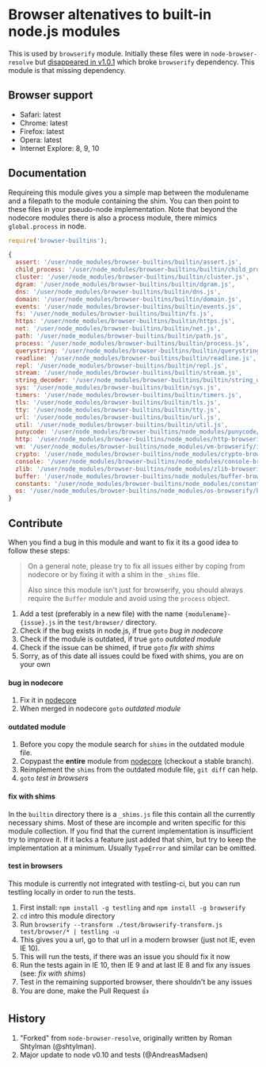 # Browser altenatives to built-in node.js modules

This is used by `browserify` module. Initially these files were in `node-browser-resolve`
but [disappeared in v1.0.1](https://github.com/shtylman/node-browser-resolve/commit/2799bcc316052a53fdafecd39576e14673a47ab0)
which broke `browserify` dependency. This module is that missing dependency.

## Browser support

* Safari: latest
* Chrome: latest
* Firefox: latest
* Opera: latest
* Internet Explore: 8, 9, 10

## Documentation

Requireing this module gives you a simple map between the modulename and a
filepath to the module containing the shim. You can then point to these files
in your pseudo-node implementation. Note that beyond the nodecore modules
there is also a process module, there mimics `global.process` in node.

```javascript
require('browser-builtins');
```

```javascript
{
  assert: '/user/node_modules/browser-builtins/builtin/assert.js',
  child_process: '/user/node_modules/browser-builtins/builtin/child_process.js',
  cluster: '/user/node_modules/browser-builtins/builtin/cluster.js',
  dgram: '/user/node_modules/browser-builtins/builtin/dgram.js',
  dns: '/user/node_modules/browser-builtins/builtin/dns.js',
  domain: '/user/node_modules/browser-builtins/builtin/domain.js',
  events: '/user/node_modules/browser-builtins/builtin/events.js',
  fs: '/user/node_modules/browser-builtins/builtin/fs.js',
  https: '/user/node_modules/browser-builtins/builtin/https.js',
  net: '/user/node_modules/browser-builtins/builtin/net.js',
  path: '/user/node_modules/browser-builtins/builtin/path.js',
  process: '/user/node_modules/browser-builtins/builtin/process.js',
  querystring: '/user/node_modules/browser-builtins/builtin/querystring.js',
  readline: '/user/node_modules/browser-builtins/builtin/readline.js',
  repl: '/user/node_modules/browser-builtins/builtin/repl.js',
  stream: '/user/node_modules/browser-builtins/builtin/stream.js',
  string_decoder: '/user/node_modules/browser-builtins/builtin/string_decoder.js',
  sys: '/user/node_modules/browser-builtins/builtin/sys.js',
  timers: '/user/node_modules/browser-builtins/builtin/timers.js',
  tls: '/user/node_modules/browser-builtins/builtin/tls.js',
  tty: '/user/node_modules/browser-builtins/builtin/tty.js',
  url: '/user/node_modules/browser-builtins/builtin/url.js',
  util: '/user/node_modules/browser-builtins/builtin/util.js',
  punycode: '/user/node_modules/browser-builtins/node_modules/punycode/punycode.js',
  http: '/user/node_modules/browser-builtins/node_modules/http-browserify/index.js',
  vm: '/user/node_modules/browser-builtins/node_modules/vm-browserify/index.js',
  crypto: '/user/node_modules/browser-builtins/node_modules/crypto-browserify/index.js',
  console: '/user/node_modules/browser-builtins/node_modules/console-browserify/index.js',
  zlib: '/user/node_modules/browser-builtins/node_modules/zlib-browserify/index.js',
  buffer: '/user/node_modules/browser-builtins/node_modules/buffer-browserify/index.js',
  constants: '/user/node_modules/browser-builtins/node_modules/constants-browserify/constants.json',
  os: '/user/node_modules/browser-builtins/node_modules/os-browserify/browser.js'
}
```

## Contribute

When you find a bug in this module and want to fix it its a good idea to follow these steps:

> On a general note, please try to fix all issues either by coping from nodecore
> or by fixing it with a shim in the `_shims` file.
>
> Also since this module isn't just for browserify, you should always require
> the `Buffer` module and avoid using the `process` object.

1. Add a test (preferably in a new file) with the name `{modulename}-{issue}.js` in the `test/browser/` directory.
2. Check if the bug exists in node.js, if true `goto` _bug in nodecore_
3. Check if the module is outdated, if true `goto` _outdated module_
4. Check if the issue can be shimed, if true `goto` _fix with shims_
5. Sorry, as of this date all issues could be fixed with shims, you are on your own

#### bug in nodecore

1. Fix it in [nodecore](https://github.com/joyent/node)
2. When merged in nodecore `goto` _outdated module_

#### outdated module

1. Before you copy the module search for `shims` in the outdated module file. 
2. Copypast the **entire** module from [nodecore](https://github.com/joyent/node) (checkout a stable branch).
3. Reimplement the `shims` from the outdated module file, `git diff` can help.
4. `goto` _test in browsers_

#### fix with shims

In the `builtin` directory there is a `_shims.js` file this contain all the
currently necessary shims. Most of these are incomple and writen specific
for this module collection. If you find that the current implementation is
insufficient try to improve it. If it lacks a feature just added that shim,
but try to keep the implementation at a minimum. Usually `TypeError` and
similar can be omitted.

#### test in browsers

This module is currently not integrated with testling-ci, but you can run testling
locally in order to run the tests.

1. First install: `npm install -g testling` and `npm install -g browserify`
2. `cd` intro this module directory
3. Run `browserify --transform ./test/browserify-transform.js test/browser/* | testling -u`
4. This gives you a url, go to that url in a modern browser (just not IE, even IE 10).
5. This will run the tests, if there was an issue you should fix it now
6. Run the tests again in IE 10, then IE 9 and at last IE 8 and fix any issues (see: _fix with shims_)
7. Test in the remaining supported browser, there shouldn't be any issues
8. You are done, make the Pull Request :+1:

## History

1. "Forked" from `node-browser-resolve`, originally written by Roman Shtylman (@shtylman).
2. Major update to node v0.10 and tests (@AndreasMadsen)
